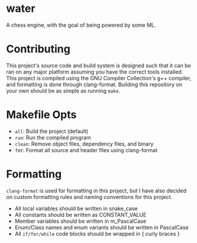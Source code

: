# water
A chess engine, with the goal of being powered by some ML.

# Contributing
This project's source code and build system is designed such that it can be ran on any major platform assuming you have the correct tools installed. This project is compiled using the GNU Compiler Collection's g++ compiler, and formatting is done through clang-format. Building this repository on your own should be as simple as running `make`.

# Makefile Opts
- `all`: Build the project (default)
- `run`: Run the compiled program
- `clean`: Remove object files, dependency files, and binary
- `fmt`: Format all source and header files using clang-format

# Formatting
`clang-format` is used for formatting in this project, but I have also decided on custom formatting rules and naming conventions for this project.
- All local variables should be written in snake_case
- All constants should be written as CONSTANT_VALUE
- Member variables should be written in m_PascalCase
- Enum/Class names and enum variants should be written in PascalCase
- All `if/for/while` code blocks should be wrapped in { curly braces }